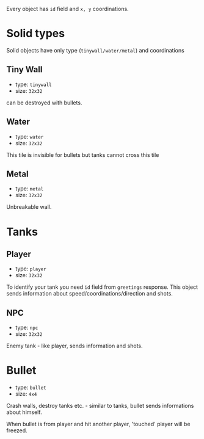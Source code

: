 Every object has `id` field and `x, y` coordinations.

# Solid types
Solid objects have only type (`tinywall/water/metal`) and coordinations

## Tiny Wall
* type: `tinywall`
* size: `32x32`

can be destroyed with bullets.

## Water
* type: `water`
* size: `32x32`

This tile is invisible for bullets but tanks cannot cross this tile

## Metal
* type: `metal`
* size: `32x32`

Unbreakable wall.

# Tanks
## Player
* type: `player`
* size: `32x32`

To identify your tank you need `id` field from `greetings` response.
This object sends information about speed/coordinations/direction and shots.

## NPC
* type: `npc`
* size: `32x32`

Enemy tank - like player, sends information and shots.


# Bullet
* type: `bullet`
* size: `4x4`

Crash walls, destroy tanks etc. - similar to tanks, bullet sends informations about himself.

When bullet is from player and hit another player, 'touched' player will be freezed.

